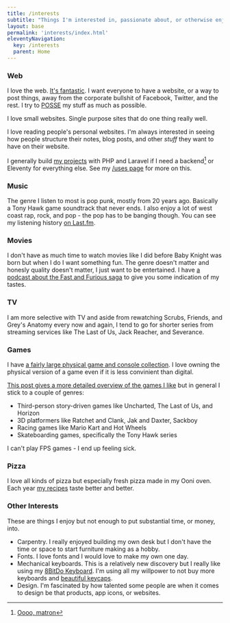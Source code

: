 ```yaml
---
title: /interests
subtitle: "Things I'm interested in, passionate about, or otherwise enjoy. <br>See more interest pages in the [/interests directory](https://chrisburnell.github.io/interests-directory/)."
layout: base
permalink: 'interests/index.html'
eleventyNavigation:
  key: /interests
  parent: Home
---
```


### Web

I love the web. [It's fantastic](https://rknight.me/blog/the-web-is-fantastic/). I want everyone to have a website, or a way to post things, away from the corporate bullshit of Facebook, Twitter, and the rest. I try to [POSSE](https://indieweb.org/POSSE) my stuff as much as possible.

I love small websites. Single purpose sites that do one thing really well. 

I love reading people's personal websites. I'm always interested in seeing how people structure their notes, blog posts, and other _stuff_ they want to have on their website.

I generally build [my projects](/projects) with PHP and Laravel if I need a backend[^1] or Eleventy for everything else. See my [/uses page](/uses) for more on this.

### Music

The genre I listen to most is pop punk, mostly from 20 years ago. Basically a Tony Hawk game soundtrack that never ends. I also enjoy a lot of west coast rap, rock, and pop - the pop has to be banging though. You can see my listening history [on Last.fm](https://www.last.fm/user/rknightuk).

### Movies

I don't have as much time to watch movies like I did before Baby Knight was born but when I do I want something fun. The genre doesn't matter and honesly quality doesn't matter, I just want to be entertained. I have [a podcast about the Fast and Furious saga](https://wegot.family) to give you some indication of my tastes.

### TV

I am more selective with TV and aside from rewatching Scrubs, Friends, and Grey's Anatomy every now and again, I tend to go for shorter series from streaming services like The Last of Us, Jack Reacher, and Severance.

### Games

I have [a fairly large physical game and console collection](/collections/games). I love owning the physical version of a game even if it is less convinient than digital.

[This post gives a more detailed overview of the games I like](https:/rknight.me/blog/my-favourite-games/) but in general I stick to a couple of genres:

- Third-person story-driven games like Uncharted, The Last of Us, and Horizon
- 3D platformers like Ratchet and Clank, Jak and Daxter, Sackboy
- Racing games like Mario Kart and Hot Wheels
- Skateboarding games, specifically the Tony Hawk series

I can't play FPS games - I end up feeling sick.

### Pizza

I love all kinds of pizza but especially fresh pizza made in my Ooni oven. Each year [my recipes](https://rknight.me/blog/one-year-of-pizza-making/) taste better and better. 

### Other Interests

These are things I enjoy but not enough to put substantial time, or money, into.

- Carpentry. I really enjoyed building my own desk but I don't have the time or space to start furniture making as a hobby.
- Fonts. I love fonts and I would love to make my own one day.
- Mechanical keyboards. This is a relatively new discovery but I really like using my [8BitDo Keyboard](https://rknight.me/blog/using-the-8bitdo-keyboard-on-macos/). I'm using all my willpower to not buy more keyboards and [beautiful keycaps](https://drop.com/buy/drop-bees-keys-gmk-zx-keycap-set?defaultSelectionIds=985577#signupv2).
- Design. I'm fascinated by how talented some people are when it comes to design be that products, app icons, or websites.

[^1]: [Oooo, matron](https://tenor.com/view/ooh-matron-kenneth-williams-carry-on-camping-gif-20834898)